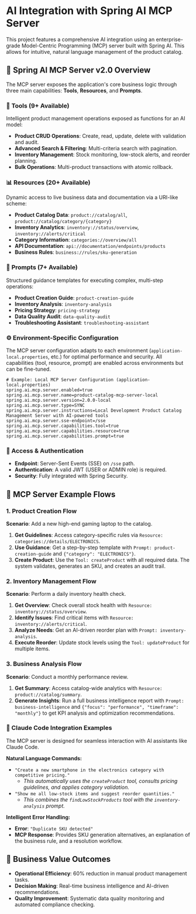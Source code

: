 # AI Integration with Spring AI MCP Server

This project features a comprehensive AI integration using an enterprise-grade Model-Centric Programming (MCP) server built with Spring AI. This allows for intuitive, natural language management of the product catalog.

## 🧠 Spring AI MCP Server v2.0 Overview

The MCP server exposes the application's core business logic through three main capabilities: **Tools**, **Resources**, and **Prompts**.

### 🔧 **Tools** (9+ Available)
Intelligent product management operations exposed as functions for an AI model:
- **Product CRUD Operations**: Create, read, update, delete with validation and audit.
- **Advanced Search & Filtering**: Multi-criteria search with pagination.
- **Inventory Management**: Stock monitoring, low-stock alerts, and reorder planning.
- **Bulk Operations**: Multi-product transactions with atomic rollback.

### 📊 **Resources** (20+ Available)
Dynamic access to live business data and documentation via a URI-like scheme:
- **Product Catalog Data**: `product://catalog/all`, `product://catalog/category/{category}`
- **Inventory Analytics**: `inventory://status/overview`, `inventory://alerts/critical`
- **Category Information**: `categories://overview/all`
- **API Documentation**: `api://documentation/endpoints/products`
- **Business Rules**: `business://rules/sku-generation`

### 🎯 **Prompts** (7+ Available)
Structured guidance templates for executing complex, multi-step operations:
- **Product Creation Guide**: `product-creation-guide`
- **Inventory Analysis**: `inventory-analysis`
- **Pricing Strategy**: `pricing-strategy`
- **Data Quality Audit**: `data-quality-audit`
- **Troubleshooting Assistant**: `troubleshooting-assistant`

### ⚙️ Environment-Specific Configuration

The MCP server configuration adapts to each environment (`application-local.properties`, etc.) for optimal performance and security. All capabilities (tool, resource, prompt) are enabled across environments but can be fine-tuned.

```properties
# Example: Local MCP Server Configuration (application-local.properties)
spring.ai.mcp.server.enabled=true
spring.ai.mcp.server.name=product-catalog-mcp-server-local
spring.ai.mcp.server.version=2.0.0-local
spring.ai.mcp.server.type=SYNC
spring.ai.mcp.server.instructions=Local Development Product Catalog Management Server with AI-powered tools
spring.ai.mcp.server.sse-endpoint=/sse
spring.ai.mcp.server.capabilities.tool=true
spring.ai.mcp.server.capabilities.resource=true  
spring.ai.mcp.server.capabilities.prompt=true
````

### 🔗 Access & Authentication

  - **Endpoint**: Server-Sent Events (SSE) on `/sse` path.
  - **Authentication**: A valid JWT (USER or ADMIN role) is required.
  - **Security**: Fully integrated with Spring Security.

## 🤖 MCP Server Example Flows

### 1\. Product Creation Flow

**Scenario**: Add a new high-end gaming laptop to the catalog.

1.  **Get Guidelines**: Access category-specific rules via `Resource: categories://details/ELECTRONICS`.
2.  **Use Guidance**: Get a step-by-step template with `Prompt: product-creation-guide` and `{"category": "ELECTRONICS"}`.
3.  **Create Product**: Use the `Tool: createProduct` with all required data. The system validates, generates an SKU, and creates an audit trail.

### 2\. Inventory Management Flow

**Scenario**: Perform a daily inventory health check.

1.  **Get Overview**: Check overall stock health with `Resource: inventory://status/overview`.
2.  **Identify Issues**: Find critical items with `Resource: inventory://alerts/critical`.
3.  **Analyze Needs**: Get an AI-driven reorder plan with `Prompt: inventory-analysis`.
4.  **Execute Reorder**: Update stock levels using the `Tool: updateProduct` for multiple items.

### 3\. Business Analysis Flow

**Scenario**: Conduct a monthly performance review.

1.  **Get Summary**: Access catalog-wide analytics with `Resource: product://catalog/summary`.
2.  **Generate Insights**: Run a full business intelligence report with `Prompt: business-intelligence` and `{"focus": "performance", "timeframe": "monthly"}` to get KPI analysis and optimization recommendations.

### 🔗 Claude Code Integration Examples

The MCP server is designed for seamless interaction with AI assistants like Claude Code.

**Natural Language Commands:**

  - `"Create a new smartphone in the electronics category with competitive pricing."`
      - *This automatically uses the `createProduct` tool, consults pricing guidelines, and applies category validation.*
  - `"Show me all low-stock items and suggest reorder quantities."`
      - *This combines the `findLowStockProducts` tool with the `inventory-analysis` prompt.*

**Intelligent Error Handling:**

  - **Error**: `"Duplicate SKU detected"`
  - **MCP Response**: Provides SKU generation alternatives, an explanation of the business rule, and a resolution workflow.

## 🎯 Business Value Outcomes

  - **Operational Efficiency**: 60% reduction in manual product management tasks.
  - **Decision Making**: Real-time business intelligence and AI-driven recommendations.
  - **Quality Improvement**: Systematic data quality monitoring and automated compliance checking.